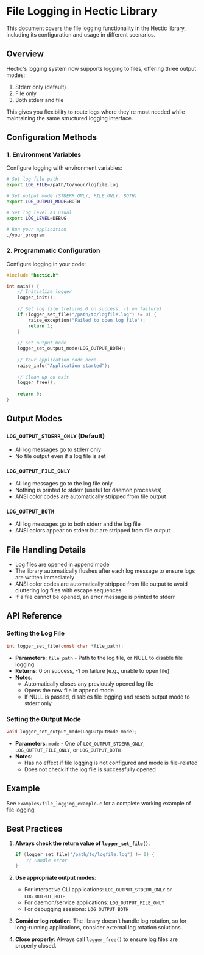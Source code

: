 # File Logging in Hectic Library

This document covers the file logging functionality in the Hectic library, including its configuration and usage in different scenarios.

## Overview

Hectic's logging system now supports logging to files, offering three output modes:
1. Stderr only (default)
2. File only
3. Both stderr and file

This gives you flexibility to route logs where they're most needed while maintaining the same structured logging interface.

## Configuration Methods

### 1. Environment Variables

Configure logging with environment variables:

```sh
# Set log file path
export LOG_FILE=/path/to/your/logfile.log

# Set output mode (STDERR_ONLY, FILE_ONLY, BOTH)
export LOG_OUTPUT_MODE=BOTH

# Set log level as usual
export LOG_LEVEL=DEBUG

# Run your application
./your_program
```

### 2. Programmatic Configuration

Configure logging in your code:

```c
#include "hectic.h"

int main() {
    // Initialize logger
    logger_init();
    
    // Set log file (returns 0 on success, -1 on failure)
    if (logger_set_file("/path/to/logfile.log") != 0) {
        raise_exception("Failed to open log file");
        return 1;
    }
    
    // Set output mode
    logger_set_output_mode(LOG_OUTPUT_BOTH);
    
    // Your application code here
    raise_info("Application started");
    
    // Clean up on exit
    logger_free();
    
    return 0;
}
```

## Output Modes

### `LOG_OUTPUT_STDERR_ONLY` (Default)
- All log messages go to stderr only
- No file output even if a log file is set

### `LOG_OUTPUT_FILE_ONLY`
- All log messages go to the log file only
- Nothing is printed to stderr (useful for daemon processes)
- ANSI color codes are automatically stripped from file output

### `LOG_OUTPUT_BOTH`
- All log messages go to both stderr and the log file
- ANSI colors appear on stderr but are stripped from file output

## File Handling Details

- Log files are opened in append mode
- The library automatically flushes after each log message to ensure logs are written immediately
- ANSI color codes are automatically stripped from file output to avoid cluttering log files with escape sequences
- If a file cannot be opened, an error message is printed to stderr

## API Reference

### Setting the Log File

```c
int logger_set_file(const char *file_path);
```

- **Parameters**: `file_path` - Path to the log file, or NULL to disable file logging
- **Returns**: 0 on success, -1 on failure (e.g., unable to open file)
- **Notes**: 
  - Automatically closes any previously opened log file
  - Opens the new file in append mode
  - If NULL is passed, disables file logging and resets output mode to stderr only

### Setting the Output Mode

```c
void logger_set_output_mode(LogOutputMode mode);
```

- **Parameters**: `mode` - One of `LOG_OUTPUT_STDERR_ONLY`, `LOG_OUTPUT_FILE_ONLY`, or `LOG_OUTPUT_BOTH`
- **Notes**: 
  - Has no effect if file logging is not configured and mode is file-related
  - Does not check if the log file is successfully opened

## Example

See `examples/file_logging_example.c` for a complete working example of file logging.

## Best Practices

1. **Always check the return value of `logger_set_file()`**:
   ```c
   if (logger_set_file("/path/to/logfile.log") != 0) {
       // Handle error
   }
   ```

2. **Use appropriate output modes**:
   - For interactive CLI applications: `LOG_OUTPUT_STDERR_ONLY` or `LOG_OUTPUT_BOTH`
   - For daemon/service applications: `LOG_OUTPUT_FILE_ONLY`
   - For debugging sessions: `LOG_OUTPUT_BOTH`

3. **Consider log rotation**: The library doesn't handle log rotation, so for long-running applications, consider external log rotation solutions.

4. **Close properly**: Always call `logger_free()` to ensure log files are properly closed. 